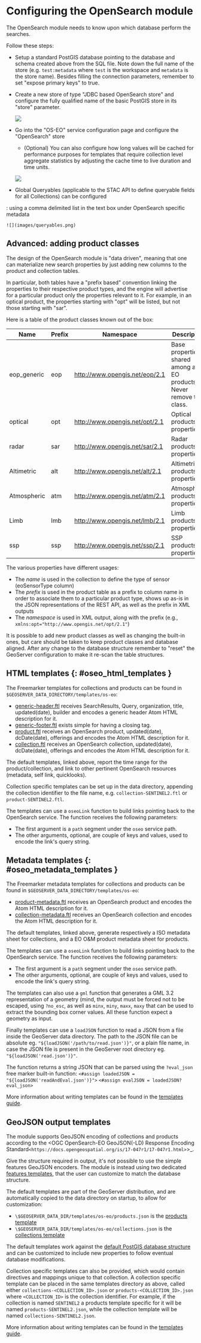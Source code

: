 # Configuring the OpenSearch module

The OpenSearch module needs to know upon which database perform the searches.

Follow these steps:

-   Setup a standard PostGIS database pointing to the database and schema created above from the SQL file. Note down the full name of the store (e.g. `test:metadata` where `test` is the workspace and `metadata` is the store name). Besides filling the connection parameters, remember to set "expose primary keys" to true.

-   Create a new store of type "JDBC based OpenSearch store" and configure the fully qualified name of the basic PostGIS store in its "store" parameter.

    ![](images/store.png)

-   Go into the "OS-EO" service configuration page and configure the "OpenSearch" store

    -   (Optional) You can also configure how long values will be cached for performance purposes for templates that require collection level aggregate statistics by adjusting the cache time to live duration and time units.

    ![](images/service.png)

* Global Queryables (applicable to the STAC API to define queryable fields for all Collections) can be configured

:   using a comma delimited list in the text box under OpenSearch specific metadata

    ![](images/queryables.png)

## Advanced: adding product classes

The design of the OpenSearch module is "data driven", meaning that one can materialize new search properties by just adding new columns to the product and collection tables.

In particular, both tables have a "prefix based" convention linking the properties to their respective product types, and the engine will advertise for a particular product only the properties relevant to it. For example, in an optical product, the properties starting with "opt" will be listed, but not those starting with "sar".

Here is a table of the product classes known out of the box:

| Name        | Prefix | Namespace                        | Description                                                            |
|-------------|--------|----------------------------------|------------------------------------------------------------------------|
| eop_generic | eop    | <http://www.opengis.net/eop/2.1> | Base properties shared among all EO products. Never remove this class. |
| optical     | opt    | <http://www.opengis.net/opt/2.1> | Optical products properties                                            |
| radar       | sar    | <http://www.opengis.net/sar/2.1> | Radar products properties                                              |
| Altimetric  | alt    | <http://www.opengis.net/alt/2.1> | Altimetric products properties                                         |
| Atmospheric | atm    | <http://www.opengis.net/atm/2.1> | Atmospheric products properties                                        |
| Limb        | lmb    | <http://www.opengis.net/lmb/2.1> | Limb products properties                                               |
| ssp         | ssp    | <http://www.opengis.net/ssp/2.1> | SSP products properties                                                |

The various properties have different usages:

-   The *name* is used in the collection to define the type of sensor (eoSensorType column)
-   The *prefix* is used in the product table as a prefix to column name in order to associate them to a particular product type, shows up as-is in the JSON representations of the REST API, as well as the prefix in XML outputs
-   The *namespace* is used in XML output, along with the prefix (e.g., `xmlns:opt="http://www.opengis.net/opt/2.1"`)

It is possible to add new product classes as well as changing the built-in ones, but care should be taken to keep product classes and database aligned. After any change to the database structure remember to "reset" the GeoServer configuration to make it re-scan the table structures.

## HTML templates {: #oseo_html_templates }

The Freemarker templates for collections and products can be found in `$GEOSERVER_DATA_DIRECTORY/templates/os-eo`:

-   [generic-header.ftl](https://github.com/geoserver/geoserver/blob/main/src/community/oseo/oseo-service/src/main/resources/org/geoserver/opensearch/eo/response/) receives SearchResults, Query, organization, title, updated(date), builder and encodes a generic header Atom HTML description for it.
-   [generic-footer.ftl](https://github.com/geoserver/geoserver/blob/main/src/community/oseo/oseo-service/src/main/resources/org/geoserver/opensearch/eo/response/) exists simple for having a </feed> closing tag.
-   [product.ftl](https://github.com/geoserver/geoserver/blob/main/src/community/oseo/oseo-service/src/main/resources/org/geoserver/opensearch/eo/response/product.ftl) receives an OpenSearch product, updated(date), dcDate(date), offerings and encodes the Atom HTML description for it.
-   [collection.ftl](https://github.com/geoserver/geoserver/blob/main/src/community/oseo/oseo-service/src/main/resources/org/geoserver/opensearch/eo/response/collection.ftl) receives an OpenSearch collection, updated(date), dcDate(date), offerings and encodes the Atom HTML description for it.

The default templates, linked above, report the time range for the product/collection, and link to other pertinent OpenSearch resources (metadata, self link, quicklooks).

Collection specific templates can be set up in the data directory, appending the collection identifier to the file name, e.g. `collection-SENTINEL2.ftl` or `product-SENTINEL2.ftl`.

The templates can use a `oseoLink` function to build links pointing back to the OpenSearch service. The function receives the following parameters:

-   The first argument is a `path` segment under the `oseo` service path.
-   The other arguments, optional, are couple of keys and values, used to encode the link's query string.

## Metadata templates {: #oseo_metadata_templates }

The Freemarker metadata templates for collections and products can be found in `$GEOSERVER_DATA_DIRECTORY/templates/os-eo`:

-   [product-metadata.ftl](https://github.com/geoserver/geoserver/blob/main/src/community/oseo/oseo-service/src/main/resources/org/geoserver/opensearch/eo/response/product-metadata.ftl) receives an OpenSearch product and encodes the Atom HTML description for it.
-   [collection-metadata.ftl](https://github.com/geoserver/geoserver/blob/main/src/community/oseo/oseo-service/src/main/resources/org/geoserver/opensearch/eo/response/collection-metadata.ftl) receives an OpenSearch collection and encodes the Atom HTML description for it.

The default templates, linked above, generate respectively a ISO metadata sheet for collections, and a EO O&M product metadata sheet for products.

The templates can use a `oseoLink` function to build links pointing back to the OpenSearch service. The function receives the following parameters:

-   The first argument is a `path` segment under the `oseo` service path.
-   The other arguments, optional, are couple of keys and values, used to encode the link's query string.

The templates can also use a `gml` function that generates a GML 3.2 representation of a geometry (mind, the output must be forced not to be escaped, using `?no_esc`, as well as `minx`, `miny`, `maxx`, `maxy` that can be used to extract the bounding box corner values. All these function expect a geometry as input.

Finally templates can use a `loadJSON` function to read a JSON from a file inside the GeoServer data directory. The path to the JSON file can be absolute eg. `"${loadJSON('/path/to/read.json')}"`, or a plain file name, in case the JSON file is present in the GeoServer root directory eg. `"${loadJSON('read.json')}"`.

The function returns a string JSON that can be parsed using the `?eval_json` free marker built-in function: `<#assign loadedJSON = "${loadJSON('readAndEval.json')}">` `<#assign evalJSON = loadedJSON?eval_json>`

More information about writing templates can be found in the [templates guide](templates.md).

## GeoJSON output templates

The module supports GeoJSON encoding of collections and products according to the <OGC OpenSearch-EO GeoJSON(-LD) Response Encoding Standard`<https://docs.opengeospatial.org/is/17-047r1/17-047r1.html>`>_.

Give the structure required in output, it's not possible to use the simple features GeoJSON encoders. The module is instead using two dedicated [features templates](../features-templating/index.md), that the user can customize to match the database structure.

The default templates are part of the GeoServer distribution, and are automatically copied to the data directory on startup, to allow for customization:

-   ``\$GEOSERVER_DATA_DIR/templates/os-eo/products.json`` is the [products template](https://raw.githubusercontent.com/geoserver/geoserver/main/src/community/oseo/oseo-service/src/main/resources/org/geoserver/opensearch/eo/products.json)
-   ``\$GEOSERVER_DATA_DIR/templates/os-eo/collections.json`` is the [collections template](https://raw.githubusercontent.com/geoserver/geoserver/main/src/community/oseo/oseo-service/src/main/resources/org/geoserver/opensearch/eo/collections.json)

The default templates work against the [default PostGIS database structure](https://raw.githubusercontent.com/geoserver/geoserver/main/src/community/oseo/oseo-core/src/test/resources/postgis.sql) and can be customized to include new properties to follow eventual database modifications.

Collection specific templates can also be provided, which would contain directives and mappings unique to that collection. A collection specific template can be placed in the same templates directory as above, called either `collections-<COLLECTION_ID>.json` or `products-<COLLECTION_ID>.json` where `<COLLECTION_ID>` is the collection identifier. For example, if the collection is named `SENTINEL2` a products template specific for it will be named `products-SENTINEL2.json`, while the collection template will be named `collections-SENTINEL2.json`.

More information about writing templates can be found in the [templates guide](templates.md).
